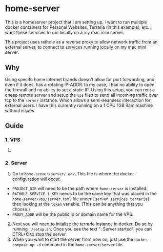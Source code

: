 # home-server
This is a homeserver project that I am setting up. I want to run multiple docker containers for Personal Websites, Terraria (in this example), etc. I want these services to run locally on a my mac mini server.

This project uses rathole as a reverse proxy to allow network traffic from an external server, to connect to services running locally on my mac mini server.

## Why
Using specifc home internet brands doesn't allow for port forwarding, and even if it does, has a rotating IP-ADDR. In my case, I had no ability to open the firewall and no ability to set a static IP. Using this setup, you can rent a cheap remote server and setup the `vps` files to send all incoming traffic over tcp to the `server` instance. Which allows a semi-seamless interaction for external users. I have this currently running on a 1 CPU 1GB Ram machine without issues.

## Guide
### 1. VPS
1. 

### 2. Server
1. Go to `home-server/server/.env`. This file is where the docker configuration will occur. 
  -  `PROJECT_DIR` will need to be the path where `home-server` is installed.
  -  `RATHOLE_SERVICE_1_KEY` needs to be the same key that was placed in the `home-server/vps/server.toml` file under `[server.services.terraria]` then looking at the `token` variable. (This can be anything that you choose.)
  -  `PROXY_ADDR` will be the public ip or domain name for the VPS.
2. Next you will need to initalize the terraria instance in docker. Do so by running `./setup.sh`. Once you see the text ": Server started", you can CTRL+C to stop the server.
3. When you want to start the server from now on, just use the `docker-compose up -d` command in the `home-server/server` file. 
